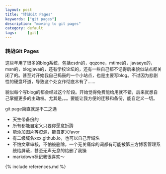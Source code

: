 ```yaml
---
layout: post
title: "转战Git Pages"
keywords: ["git pages"]
description: "moving to git pages"
category: default
tags:     [git]
---
```


### 转战Git Pages


这些年用了很多的blog系统，包括csdn的，qqzone，mtime的，javaeye的，msn的，blogjava的，还有学校论坛的，还有一些自己都不记得后来貌似站点都关闭了的。甚至对开始我自己捣鼓的一个小站点，也是主要写blog。不过因为悲剧性的硬盘坏道，导致这个处女作彻底木有了……

貌似每个写blog的都会经过这个阶段。开始觉得免费能给用就不错，后来就想自己掌握更多的主动权。尤其是。。。要能让我方便的迁移和备份，能自定义一切。

git page简直就是不二之选

*   天生带备份的
*   所有都能自定义只要你愿意折腾
*   能添加图片等资源，能自定义favor
*   有二级域名xxx.github.io，也可以自己弄域名
*   不怕文章审核，不怕被删除，一个无关痛痒的词都有可能被第三方博客管理系统给屏蔽，甚至无声无息的给删了我操
*   markdown标记我很喜欢～

{% include references.md %}
